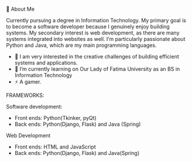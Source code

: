 🚀 About Me

Currently pursuing a degree in Information Technology. My primary goal is to become a software developer because I genuinely enjoy building systems. My secondary interest is web development, as there are many systems integrated into websites as well. I’m particularly passionate about Python and Java, which are my main programming languages.

- 👀 I am very interested in the creative challenges of building efficient systems and applications.
- 🌱 I’m currently learning on Our Lady of Fatima University as an BS in Information Technology
- ⚡ A gamer.  


FRAMEWORKS: 



Software development:
- Front ends: Python(Tkinker, pyQt)
- Back ends: Python(Django, Flask) and Java (Spring)

Web Development
- Front ends: HTML and JavaScript
- Back ends: Python(Django, Flask) and Java(Spring)


